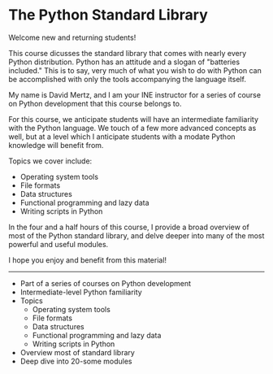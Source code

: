 # The Python Standard Library

Welcome new and returning students!  

This course dicusses the standard library that comes with nearly every Python distribution.  Python has an attitude and a slogan of "batteries included." This is to say, very much of what you wish to do with Python can be accomplished with only the tools accompanying the language itself.

My name is David Mertz, and I am your INE instructor for a series of course on Python development that this course belongs to.

For this course, we anticipate students will have an intermediate familiarity with the Python language.  We touch of a few more advanced concepts as well, but at a level which I anticipate students with a modate Python knowledge will benefit from.

Topics we cover include:

* Operating system tools
* File formats
* Data structures
* Functional programming and lazy data
* Writing scripts in Python

In the four and a half hours of this course, I provide a broad overview of most of the Python standard library, and delve deeper into many of the most powerful and useful modules.

I hope you enjoy and benefit from this material!

---

* Part of a series of courses on Python development
* Intermediate-level Python familiarity
* Topics
    * Operating system tools
    * File formats
    * Data structures
    * Functional programming and lazy data
    * Writing scripts in Python
* Overview most of standard library
* Deep dive into 20-some modules